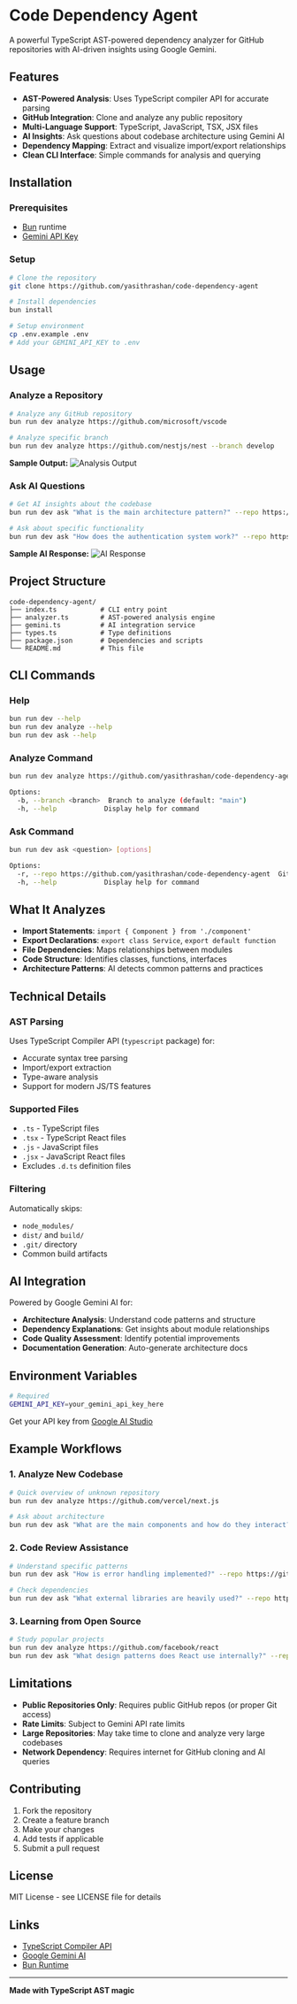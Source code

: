 # Code Dependency Agent

A powerful TypeScript AST-powered dependency analyzer for GitHub repositories with AI-driven insights using Google Gemini.

## Features

- **AST-Powered Analysis**: Uses TypeScript compiler API for accurate parsing
- **GitHub Integration**: Clone and analyze any public repository
- **Multi-Language Support**: TypeScript, JavaScript, TSX, JSX files
- **AI Insights**: Ask questions about codebase architecture using Gemini AI
- **Dependency Mapping**: Extract and visualize import/export relationships
- **Clean CLI Interface**: Simple commands for analysis and querying

## Installation

### Prerequisites
- [Bun](https://bun.sh/) runtime
- [Gemini API Key](https://makersuite.google.com/app/apikey)

### Setup

```bash
# Clone the repository
git clone https://github.com/yasithrashan/code-dependency-agent

# Install dependencies
bun install

# Setup environment
cp .env.example .env
# Add your GEMINI_API_KEY to .env
```

## Usage

### Analyze a Repository

```bash
# Analyze any GitHub repository
bun run dev analyze https://github.com/microsoft/vscode

# Analyze specific branch
bun run dev analyze https://github.com/nestjs/nest --branch develop
```

**Sample Output:**
![Analysis Output](docs/resources/sample-output.png)

### Ask AI Questions

```bash
# Get AI insights about the codebase
bun run dev ask "What is the main architecture pattern?" --repo https://github.com/nestjs/nest

# Ask about specific functionality
bun run dev ask "How does the authentication system work?" --repo https://github.com/your-org/your-repo
```

**Sample AI Response:**
![AI Response](docs/resources/sample-ai-response.png)
## Project Structure

```
code-dependency-agent/
├── index.ts           # CLI entry point
├── analyzer.ts        # AST-powered analysis engine
├── gemini.ts          # AI integration service
├── types.ts           # Type definitions
├── package.json       # Dependencies and scripts
└── README.md          # This file
```

## CLI Commands

### Help
```bash
bun run dev --help
bun run dev analyze --help
bun run dev ask --help
```

### Analyze Command
```bash
bun run dev analyze https://github.com/yasithrashan/code-dependency-agent [options]

Options:
  -b, --branch <branch>  Branch to analyze (default: "main")
  -h, --help            Display help for command
```

### Ask Command
```bash
bun run dev ask <question> [options]

Options:
  -r, --repo https://github.com/yasithrashan/code-dependency-agent  GitHub repository URL
  -h, --help            Display help for command
```

## What It Analyzes

- **Import Statements**: `import { Component } from './component'`
- **Export Declarations**: `export class Service`, `export default function`
- **File Dependencies**: Maps relationships between modules
- **Code Structure**: Identifies classes, functions, interfaces
- **Architecture Patterns**: AI detects common patterns and practices

## Technical Details

### AST Parsing
Uses TypeScript Compiler API (`typescript` package) for:
- Accurate syntax tree parsing
- Import/export extraction
- Type-aware analysis
- Support for modern JS/TS features

### Supported Files
- `.ts` - TypeScript files
- `.tsx` - TypeScript React files
- `.js` - JavaScript files
- `.jsx` - JavaScript React files
- Excludes `.d.ts` definition files

### Filtering
Automatically skips:
- `node_modules/`
- `dist/` and `build/`
- `.git/` directory
- Common build artifacts

## AI Integration

Powered by Google Gemini AI for:
- **Architecture Analysis**: Understand code patterns and structure
- **Dependency Explanations**: Get insights about module relationships
- **Code Quality Assessment**: Identify potential improvements
- **Documentation Generation**: Auto-generate architecture docs

## Environment Variables

```bash
# Required
GEMINI_API_KEY=your_gemini_api_key_here
```

Get your API key from [Google AI Studio](https://makersuite.google.com/app/apikey)

## Example Workflows

### 1. Analyze New Codebase
```bash
# Quick overview of unknown repository
bun run dev analyze https://github.com/vercel/next.js

# Ask about architecture
bun run dev ask "What are the main components and how do they interact?" --repo https://github.com/vercel/next.js
```

### 2. Code Review Assistance
```bash
# Understand specific patterns
bun run dev ask "How is error handling implemented?" --repo https://github.com/your-org/project

# Check dependencies
bun run dev ask "What external libraries are heavily used?" --repo https://github.com/your-org/project
```

### 3. Learning from Open Source
```bash
# Study popular projects
bun run dev analyze https://github.com/facebook/react
bun run dev ask "What design patterns does React use internally?" --repo https://github.com/facebook/react
```

## Limitations

- **Public Repositories Only**: Requires public GitHub repos (or proper Git access)
- **Rate Limits**: Subject to Gemini API rate limits
- **Large Repositories**: May take time to clone and analyze very large codebases
- **Network Dependency**: Requires internet for GitHub cloning and AI queries

## Contributing

1. Fork the repository
2. Create a feature branch
3. Make your changes
4. Add tests if applicable
5. Submit a pull request

## License

MIT License - see LICENSE file for details

## Links

- [TypeScript Compiler API](https://github.com/microsoft/TypeScript/wiki/Using-the-Compiler-API)
- [Google Gemini AI](https://ai.google.dev/)
- [Bun Runtime](https://bun.sh/)

---

**Made with TypeScript AST magic**